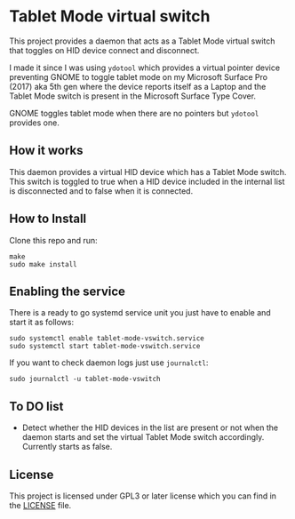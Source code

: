 # Tablet Mode virtual switch

This project provides a daemon that acts as a Tablet Mode virtual switch that
toggles on HID device connect and disconnect.

I made it since I was using `ydotool` which provides a virtual pointer device
preventing GNOME to toggle tablet mode on my Microsoft Surface Pro (2017)
aka 5th gen where the device reports itself as a Laptop and the Tablet Mode
switch is present in the Microsoft Surface Type Cover.

GNOME toggles tablet mode when there are no pointers but `ydotool` provides
one.

## How it works

This daemon provides a virtual HID device which has a Tablet Mode switch. This
switch is toggled to true when a HID device included in the internal list is
disconnected and to false when it is connected.

## How to Install

Clone this repo and run:

```shell
make
sudo make install
```

## Enabling the service

There is a ready to go systemd service unit you just have to enable and start it
as follows:

```shell
sudo systemctl enable tablet-mode-vswitch.service
sudo systemctl start tablet-mode-vswitch.service
```

If you want to check daemon logs just use `journalctl`:

```shell
sudo journalctl -u tablet-mode-vswitch
```

## To DO list

- Detect whether the HID devices in the list are present or not when the daemon
  starts and set the virtual Tablet Mode switch accordingly. Currently starts as
  false.

## License

This project is licensed under GPL3 or later license which you can find in the
[LICENSE](./LICENSE) file.

